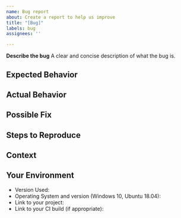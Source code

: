 ```yaml
---
name: Bug report
about: Create a report to help us improve
title: "[Bug]"
labels: bug
assignees: ''

---
```


**Describe the bug**
A clear and concise description of what the bug is.

## Expected Behavior
<!-- Tell us what you believe should happen -->

## Actual Behavior
<!-- Tell us what is happening -->

## Possible Fix
<!-- Not obligatory, but suggest a fix or reason for the bug -->

## Steps to Reproduce
<!-- Provide a link to a live example, or an unambiguous set of steps to -->
<!-- reproduce this bug. Include code to reproduce, if relevant -->

## Context
<!-- How has this bug affected you? What were you trying to accomplish? -->

## Your Environment
<!-- Include as many relevant details about the environment -->
<!-- you experienced the bug in -->

- Version Used:
- Operating System and version (Windows 10, Ubuntu 18.04):
- Link to your project:
- Link to your CI build (if appropriate):
